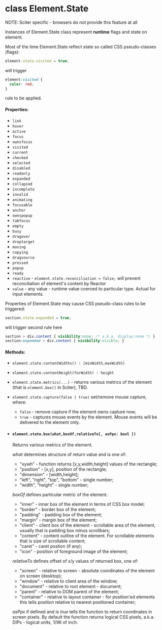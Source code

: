 # class Element.State

NOTE: Sciter specific - browsers do not provide this feature at all

Instances of Element.State class represent **runtime** flags and state on element. 

Most of the time Element.State reflect state so called CSS pseudo-classes (flags): 

```JavaScript
element.state.visited = true;
```

will trigger 

```CSS 
element:visited {
  color: red;
}
```

rule to be applied.

#### Properties:  

* `link`
* `hover`
* `active`
* `focus`
* `ownsfocus`
* `visited`
* `current`
* `checked`
* `selected`
* `disabled`
* `readonly`
* `expanded`
* `collapsed`
* `incomplete`
* `invalid`
* `animating`
* `focusable`
* `anchor`
* `ownspopup`
* `tabfocus`
* `empty`
* `busy`
* `dragover`
* `droptarget`
* `moving`
* `copying`
* `dragsource`
* `pressed`
* `popup`
* `ready`
* `reactive` - `element.state.reconciliation = false;` will prevent reconciliation of element's content by Reactor
* `value` - any value - runtime value coerced to particular type. Actual for input elements.


Properties of Element.State may cause CSS pseudo-class rules to be triggered: 

```JavaScript
section.state.expanded = true;
```

will trigger second rule here

```CSS
section > div.content { visibility:none; /* a.k.a. display:none */ }
section:expanded > div.content { visibility:visible; }
```

#### Methods:

* `element.state.contentWidths() : [minWidth,maxWidth]`
* `element.state.contentHeight(forWidth) : height`

* `element.state.metrics(...)` - returns various metrics of the element (that is `element.box()` in Sciter), TBD. 

* `element.state.capture(false | true)` set/remove mouse capture, where:
  * `false` - remove capture if the element owns capture now;
  * `true` - captures mouse events by the element. Mouse events will be delivered to the element only.

* #### `element.state.box(what,boxOf,relativeTo[, asPpx: bool ])`

  Returns various metrics of the element. 

  _what_ determines structure of return value and is one of:

  * "xywh" - function returns [x,y,width,height] values of the rectangle; 
  * "position" - [x,y], position of the rectangle;
  * "dimension" - [width,height];
  * "left", "right", "top", "bottom" - single number;
  * "width", "height" - single number;

  _boxOf_ defines particular metric of the element:

  * "inner" - inner box of the element in terms of CSS box model;
  * "border" - border box of the element;
  * "padding" - padding box of the element;
  * "margin" - margin box of the element;
  * "client" - client box of the element - scrollable area of the element, usually that is padding box minus scrollbars;
  * "content" - content outline of the element. For scrollable elements that is size of scrollable content;
  * "caret" - caret postion (if any);
  * "icon" - position of foreground image of the element;

  _relativeTo_ defines offset of x/y values of returned box, one of:

  * "screen" - relative to screen - absolute coordinates of the element on screen (desktop);
  * "window" - relative to client area of the window;
  * "document" - relative to root element - document;
  * "parent" - relative to DOM parent of the element;
  * "container" - relative to layout container - for position'ed elements this tells position relative to nearest positioned container;

  _asPpx_ if defined and is _true_ tells the function to return coordinates in screen pixels. By default the function returns logical CSS pixels, a.k.a. DIPs - logical units, 1/96 of inch.   